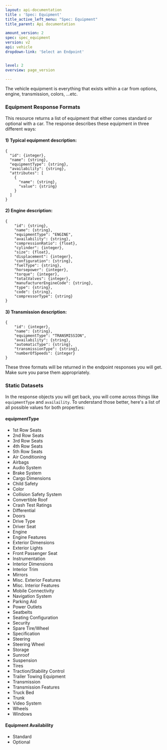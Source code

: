 ```yaml
---
layout: api-documentation
title : 'Spec: Equipment'
title_active_left_menu: "Spec: Equipment"
title_parent: Api documentation

amount_version: 2
spec: spec_equipment
version: v2
api: vehicle
dropdown-link: 'Select an Endpoint'


level: 2
overview: page_version

---
```


The vehicle equipment is everything that exists within a car from options, engine, transmission, colors, ...etc. 

### Equipment Response Formats

This resource returns a list of equipment that either comes standard or optional with a car. The response describes these equipment in three different ways:

#### 1) Typical equipment description:

	{
      "id": {integer},
      "name": {string},
      "equipmentType": {string},
      "availability": {string},
      "attributes": [
        {
          "name": {string},
          "value": {string}
        }
      ]
    }

#### 2) Engine description:

	{
		"id": {string},
	    "name": {string},
		"equipmentType": "ENGINE",
	    "availability": {string},
	    "compressionRatio": {float},
	    "cylinder": {integer},
	    "size": {float},
	    "displacement": {integer},
	    "configuration": {string},
	    "fuelType": {string},
	    "horsepower": {integer},
	    "torque": {integer},
	    "totalValves": {integer},
	    "manufacturerEngineCode": {string},
	    "type": {string},
	    "code": {string},
	    "compressorType": {string}
	}

#### 3) Transmission description:

	{
		"id": {integer},
    	"name": {string},
		"equipmentType": "TRANSMISSION",
	    "availability": {string},
    	"automaticType": {string},
    	"transmissionType": {string},
    	"numberOfSpeeds": {integer}
	}

These three formats will be returned in the endpoint responses you will get. Make sure you parse them appropriately.

### Static Datasets

In the response objects you will get back, you will come across things like <code>equipmentType</code> and <code>availaility</code>. To understand those better, here's a list of all possible values for both properties:

#### equipmentType

* 1st Row Seats
* 2nd Row Seats
* 3rd Row Seats
* 4th Row Seats
* 5th Row Seats
* Air Conditioning
* Airbags
* Audio System
* Brake System
* Cargo Dimensions
* Child Safety
* Color
* Collision Safety System
* Convertible Roof
* Crash Test Ratings
* Differential
* Doors
* Drive Type
* Driver Seat
* Engine
* Engine Features
* Exterior Dimensions
* Exterior Lights
* Front Passenger Seat
* Instrumentation
* Interior Dimensions
* Interior Trim
* Mirrors
* Misc. Exterior Features
* Misc. Interior Features
* Mobile Connectivity
* Navigation System
* Parking Aid
* Power Outlets
* Seatbelts
* Seating Configuration
* Security
* Spare Tire/Wheel
* Specification
* Steering
* Steering Wheel
* Storage
* Sunroof
* Suspension
* Tires
* Traction/Stability Control
* Trailer Towing Equipment
* Transmission
* Transmission Features
* Truck Bed
* Trunk
* Video System
* Wheels
* Windows

#### Equipment Availability

* Standard
* Optional

